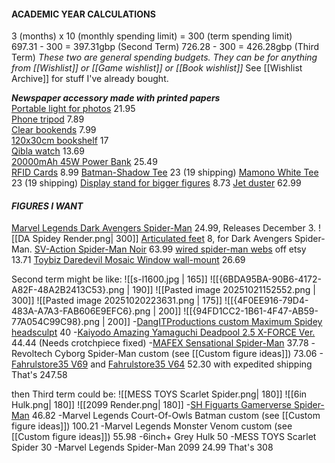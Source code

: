 #### **ACADEMIC YEAR CALCULATIONS**  
3 (months) x 10 (monthly spending limit) \= 300 (term spending limit)  
697.31 \- 300 \= 397.31gbp (Second Term)
726.28 \- 300 \= 426.28gbp (Third Term)
*These two are general spending budgets. They can be for anything from [[Wishlist]] or [[Game wishlist]] or [[Book wishlist]]*
See [[Wishlist Archive]] for stuff I've already bought.

***Newspaper accessory made with printed papers***  
[Portable light for photos](https://www.aliexpress.com/item/4001132435958.html?invitationCode=Nk5WWG9Fd1pIUHU0VkNuTU90bE4xbmptNzY5SG5hZHhLc2lXRWhYb1AwdWVQemFTZUJrNWVWT0s1MU1hdTAyWg&srcSns=sns_Copy&spreadType=socialShare&social_params=61255092969&bizType=ProductDetail&spreadCode=Nk5WWG9Fd1pIUHU0VkNuTU90bE4xbmptNzY5SG5hZHhLc2lXRWhYb1AwdWVQemFTZUJrNWVWT0s1MU1hdTAyWg&aff_fcid=53caf2040f224c14a827912e34cd185c-1758731852211-08817-_Ex3vUBy&tt=MG&aff_fsk=_Ex3vUBy&aff_platform=default&sk=_Ex3vUBy&aff_trace_key=53caf2040f224c14a827912e34cd185c-1758731852211-08817-_Ex3vUBy&shareId=61255092969&businessType=ProductDetail&platform=AE&terminal_id=b4f21691d67147bda3b5aa1df2020bba&afSmartRedirect=y) 21.95  
[Phone tripod](https://www.amazon.co.uk/dp/B0CQP77YP4?ref=cm_sw_r_cso_cp_apan_dp_6NN2VGV0TFFM5D67WCBQ&social_share=cm_sw_r_cso_cp_apan_dp_6NN2VGV0TFFM5D67WCBQ&titleSource=true) 7.89  
[Clear bookends](https://amzn.eu/d/c2mRlW7) 7.99  
[120x30cm bookshelf](https://www.ikea.com/gb/en/p/bergshult-shelf-brown-black-80426283/) 17  
[Qibla watch](https://www.aliexpress.com/item/1005004987915492.html?pvid=5652dc25-4d2e-41c9-8c0e-3bde7d8c734e&_t=gps-id%3ApcJustForYou%2Cscm-url%3A1007.13562.416251.0%2Cpvid%3A5652dc25-4d2e-41c9-8c0e-3bde7d8c734e%2Ctpp_buckets%3A668%232846%238114%231999&utparam-url=scene%3ApcJustForYou%7Cquery_from%3A%7Cx_object_id%3A1005004987915492%7C_p_origin_prod%3A) 13.69  
[20000mAh 45W Power Bank](https://www.amazon.co.uk/dp/B0D6378L2B/?coliid=I1WMKZ5LXDRE5P&colid=3QR68R4Q0W63Y&th=1) 25.49  
[RFID Cards](https://www.amazon.co.uk/WHonor-Blocking-Protector-Contactless-Protection/dp/B0CHHZ323V?dib=eyJ2IjoiMSJ9.3oovWHGg-Tc2LmkMhu1lva1pRWNjmBCC9_wKGJhg9-CbuF1wMvwtMVZCu-dZH5W4bZwesuyTv9Ga_SNwsD1S7KM70ghG3Ivji9gby1X_yA2l-ldbs9QvFkLulVhsgXHAS_XrO2GdpQYgca0Ae61HEsNuv0EsHuKwIgv-jU0HFb1CyyQR4-11EkvebN6Y3TgUrvuyOyElX7m1fm7CCMjxUVRGWZC042d-E0WmPF5YEKnzDG9q8csTLBDKXDnbJUX9meI_O1EaKB6v66lNUKcKOBCZTHXrpbmFR6zQZC1p4nc.qbFclqgKO2To5rtlQMiyww3nbd9douTbFoUkmKSi0Cc&dib_tag=se&keywords=RFID+Cards&qid=1759682979&sr=8-4) 8.99
[Batman-Shadow Tee](https://mamono.world/products/btm-shd) 23 (19 shipping)
[Mamono White Tee](https://mamono.world/products/skc-vs2?variant=46151394590912) 23 (19 shipping)
[Display stand for bigger figures](https://www.aliexpress.com/item/1005007402161040.html?pdp_ext_f=%7B%22sku_id%22%3A%2212000040593165571%22%7D&sourceType=1&spm=a2g0o.wish-manage-home.0.0) 8.73
[Jet duster](https://amzn.eu/d/jiffMLM) 62.99
#### ***FIGURES I WANT***
[Marvel Legends Dark Avengers Spider-Man](https://forbiddenplanet.com/474468-dark-avengers-marvel-legends-action-figure-spider-man/) 24.99, Releases December 3.
![[DA Spidey Render.png| 300]]
[Articulated feet](https://www.etsy.com/uk/listing/1675366287/retro-articulated-toes-pair-for-marvel?show_sold_out_detail=1&ref=nla_listing_details) 8, for Dark Avengers Spider-Man.
[SV-Action Spider-Man Noir](https://www.nin-nin-game.com/en/spider-man/98019-sv-action-spider-man-into-the-spider-verse-spider-man-noir-sentinel-.html) 63.99
[wired spider-man webs](https://www.etsy.com/uk/listing/4351330612/wired-spider-man-webs?ls=r&ref=landingpage_similar_listing_bot-4&pro=1&content_source=8348892c4d07a7135ba76e88d1f0c537%3A488bc60bd5e0a5cc6fe8d1070c784e954de19dd1&logging_key=8348892c4d07a7135ba76e88d1f0c537%3A488bc60bd5e0a5cc6fe8d1070c784e954de19dd1&listing_id=4351330612&listing_slug=wired-spider-man-webs) off etsy 13.71
[Toybiz Daredevil Mosaic Window wall-mount](https://www.ebay.co.uk/itm/374701000927) 26.69 

Second term might be like:
![[s-l1600.jpg | 165]] ![[{6BDA95BA-90B6-4172-A82F-48A2B2413C53}.png | 190]] ![[Pasted image 20251021152552.png | 300]] ![[Pasted image 20251020223631.png | 175]]
![[{4F0EE916-79D4-483A-A7A3-FAB606E9EFC6}.png | 200]] ![[{94FD1CC2-1B61-4F47-AB59-77A054C99C98}.png | 200]]
-[DangITProductions custom Maximum Spidey headsculpt](https://www.ebay.co.uk/itm/187471260540?itmmeta=01K7009YGKVX734M19ETF88PMP&hash=item2ba6286b7c:g:zxEAAeSwGqJolWW2) 40
-[Kaiyodo Amazing Yamaguchi Deadpool 2.5 X-FORCE Ver.](https://www.nin-nin-game.com/en/marvel-dc-comics/131795-amazing-yamaguchi-revoltech-marvel-comics-deadpool-ver-25-x-force-colors-kaiyodo-.html) 44.44 (Needs crotchpiece fixed)
-[MAFEX Sensational Spider-Man](https://www.nin-nin-game.com/en/mafex/196338-mafex-no143-spider-man-ben-reilly-comics-ver-2nd-reissue-medicom-toy-.html) 37.78
-Revoltech Cyborg Spider-Man custom (see [[Custom figure ideas]]) 73.06
-[Fahrulstore35 V69](https://fahrulstore35.bigcartel.com/product/v69) and [Fahrulstore35 V64](https://fahrulstore35.bigcartel.com/product/v64) 52.30 with expedited shipping
That's 247.58

then Third term could be:
![[MESS TOYS Scarlet Spider.png| 180]] ![[6in Hulk.png| 180]] ![[2099 Render.png| 180]]
-[SH Figuarts Gamerverse Spider-Man](https://www.nin-nin-game.com/en/shfiguarts/194482-shfiguarts-marvel-gamerverse-spider-man-bandai-spirits-.html) 46.82
-Marvel Legends Court-Of-Owls Batman custom (see [[Custom figure ideas]]) 100.21
-Marvel Legends Monster Venom custom (see [[Custom figure ideas]]) 55.98
-6inch+ Grey Hulk 50
-MESS TOYS Scarlet Spider 30
-Marvel Legends Spider-Man 2099 24.99
That's 308